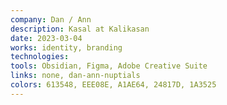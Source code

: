 ```yaml
---
company: Dan / Ann
description: Kasal at Kalikasan
date: 2023-03-04
works: identity, branding
technologies:
tools: Obsidian, Figma, Adobe Creative Suite
links: none, dan-ann-nuptials
colors: 613548, EEE08E, A1AE64, 24817D, 1A3525
---
```

